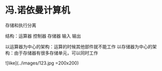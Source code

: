 ﻿
# 冯.诺依曼计算机

存储和执行分离

结构：运算器 控制器 存储器 输入 输出

以运算器为中心的架构：运算的时候其他部件就不能工作
以存储器为中心的架构：由于存储器有很多存储单元，可以同时工作

![like](../images/123.jpg =200x200) 

